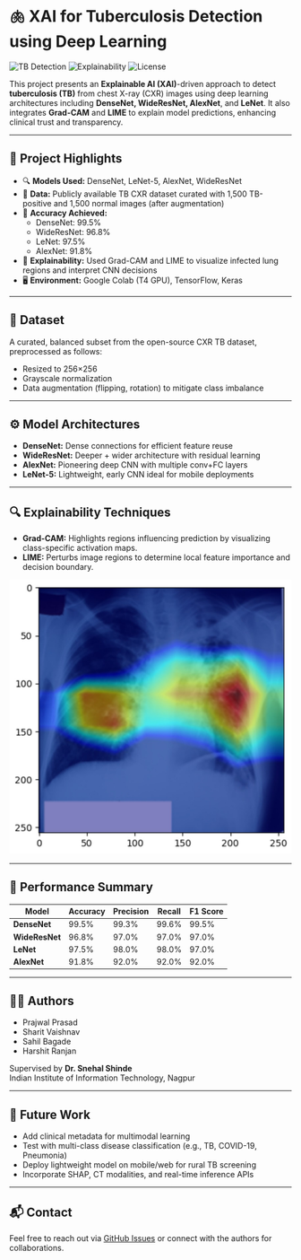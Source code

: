 # 🫁 XAI for Tuberculosis Detection using Deep Learning

![TB Detection](https://img.shields.io/badge/TB--Detection-DeepLearning-blue?style=flat-square)
![Explainability](https://img.shields.io/badge/XAI-GradCAM%20%7C%20LIME-brightgreen?style=flat-square)
![License](https://img.shields.io/badge/license-MIT-lightgrey)

This project presents an **Explainable AI (XAI)**-driven approach to detect **tuberculosis (TB)** from chest X-ray (CXR) images using deep learning architectures including **DenseNet, WideResNet, AlexNet**, and **LeNet**. It also integrates **Grad-CAM** and **LIME** to explain model predictions, enhancing clinical trust and transparency.

---

## 🧠 Project Highlights

- 🔍 **Models Used:** DenseNet, LeNet-5, AlexNet, WideResNet
- 🏥 **Data:** Publicly available TB CXR dataset curated with 1,500 TB-positive and 1,500 normal images (after augmentation)
- 🎯 **Accuracy Achieved:**
  - DenseNet: 99.5%
  - WideResNet: 96.8%
  - LeNet: 97.5%
  - AlexNet: 91.8%
- 🧪 **Explainability:** Used Grad-CAM and LIME to visualize infected lung regions and interpret CNN decisions
- 🖥️ **Environment:** Google Colab (T4 GPU), TensorFlow, Keras

---

## 📁 Dataset

A curated, balanced subset from the open-source CXR TB dataset, preprocessed as follows:

- Resized to 256×256
- Grayscale normalization
- Data augmentation (flipping, rotation) to mitigate class imbalance

---

## ⚙️ Model Architectures

- **DenseNet:** Dense connections for efficient feature reuse
- **WideResNet:** Deeper + wider architecture with residual learning
- **AlexNet:** Pioneering deep CNN with multiple conv+FC layers
- **LeNet-5:** Lightweight, early CNN ideal for mobile deployments

---

## 🔍 Explainability Techniques

- **Grad-CAM:** Highlights regions influencing prediction by visualizing class-specific activation maps.
- **LIME:** Perturbs image regions to determine local feature importance and decision boundary.

<img src="https://github.com/SharitVaishnav/TB-Detection/blob/main/GCAM-Lime/GradCAM.jpeg" alt="GradCAM and LIME Explanation" width="600"/>

---

## 🧪 Performance Summary

| Model      | Accuracy | Precision | Recall | F1 Score |
|------------|----------|-----------|--------|----------|
| **DenseNet** | 99.5%    | 99.3%     | 99.6%  | 99.5%    |
| **WideResNet** | 96.8%    | 97.0%     | 97.0%  | 97.0%    |
| **LeNet**   | 97.5%    | 98.0%     | 98.0%  | 97.0%    |
| **AlexNet** | 91.8%    | 92.0%     | 92.0%  | 92.0%    |

---

## 🧑‍🔬 Authors

- Prajwal Prasad
- Sharit Vaishnav
- Sahil Bagade
- Harshit Ranjan 

Supervised by **Dr. Snehal Shinde**  
Indian Institute of Information Technology, Nagpur

---

## 🚀 Future Work

- Add clinical metadata for multimodal learning
- Test with multi-class disease classification (e.g., TB, COVID-19, Pneumonia)
- Deploy lightweight model on mobile/web for rural TB screening
- Incorporate SHAP, CT modalities, and real-time inference APIs

---

## 📬 Contact

Feel free to reach out via [GitHub Issues](https://github.com/SharitVaishnav/TB-Detection/issues) or connect with the authors for collaborations.

